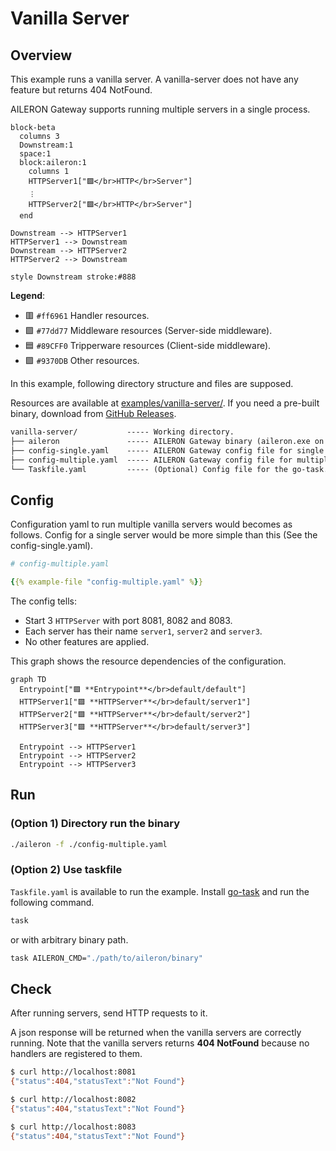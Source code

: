 # Vanilla Server

## Overview

This example runs a vanilla server.
A vanilla-server does not have any feature but returns 404 NotFound.

AILERON Gateway supports running multiple servers in a single process.

```mermaid
block-beta
  columns 3
  Downstream:1
  space:1
  block:aileron:1
    columns 1
    HTTPServer1["🟪</br>HTTP</br>Server"]
    ︙
    HTTPServer2["🟪</br>HTTP</br>Server"]
  end

Downstream --> HTTPServer1
HTTPServer1 --> Downstream
Downstream --> HTTPServer2
HTTPServer2 --> Downstream

style Downstream stroke:#888
```

**Legend**:

- 🟥 `#ff6961` Handler resources.
- 🟩 `#77dd77` Middleware resources (Server-side middleware).
- 🟦 `#89CFF0` Tripperware resources (Client-side middleware).
- 🟪 `#9370DB` Other resources.

In this example, following directory structure and files are supposed.

Resources are available at [examples/vanilla-server/](https://github.com/aileron-gateway/aileron-gateway/tree/main/examples/vanilla-server).
If you need a pre-built binary, download from [GitHub Releases](https://github.com/aileron-gateway/aileron-gateway/releases).

```txt
vanilla-server/           ----- Working directory.
├── aileron               ----- AILERON Gateway binary (aileron.exe on windows).
├── config-single.yaml    ----- AILERON Gateway config file for single server.
├── config-multiple.yaml  ----- AILERON Gateway config file for multiple servers.
└── Taskfile.yaml         ----- (Optional) Config file for the go-task.
```

## Config

Configuration yaml to run multiple vanilla servers would becomes as follows.
Config for a single server would be more simple than this (See the config-single.yaml).

```yaml
# config-multiple.yaml

{{% example-file "config-multiple.yaml" %}}
```

The config tells:

- Start 3 `HTTPServer` with port 8081, 8082 and 8083.
- Each server has their name `server1`, `server2` and `server3`.
- No other features are applied.

This graph shows the resource dependencies of the configuration.

```mermaid
graph TD
  Entrypoint["🟪 **Entrypoint**</br>default/default"]
  HTTPServer1["🟪 **HTTPServer**</br>default/server1"]
  HTTPServer2["🟪 **HTTPServer**</br>default/server2"]
  HTTPServer3["🟪 **HTTPServer**</br>default/server3"]

  Entrypoint --> HTTPServer1
  Entrypoint --> HTTPServer2
  Entrypoint --> HTTPServer3
```

## Run

### (Option 1) Directory run the binary

```bash
./aileron -f ./config-multiple.yaml
```

### (Option 2) Use taskfile

`Taskfile.yaml` is available to run the example.
Install [go-task](https://taskfile.dev/) and run the following command.

```bash
task
```

or with arbitrary binary path.

```bash
task AILERON_CMD="./path/to/aileron/binary"
```

## Check

After running servers, send HTTP requests to it.

A json response will be returned when the vanilla servers are correctly running.
Note that the vanilla servers returns **404 NotFound** because no handlers are registered to them.

```bash
$ curl http://localhost:8081
{"status":404,"statusText":"Not Found"}
```

```bash
$ curl http://localhost:8082
{"status":404,"statusText":"Not Found"}
```

```bash
$ curl http://localhost:8083
{"status":404,"statusText":"Not Found"}
```
